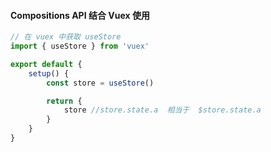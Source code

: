 #### Compositions API 结合 Vuex 使用

```javascript
// 在 vuex 中获取 useStore
import { useStore } from 'vuex'

export default {
    setup() {
        const store = useStore()

        return {
            store //store.state.a  相当于  $store.state.a
        }
    }
}
```
